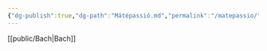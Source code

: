 ```yaml
---
{"dg-publish":true,"dg-path":"Mátépassió.md","permalink":"/matepassio/"}
---
```


[[public/Bach\|Bach]]